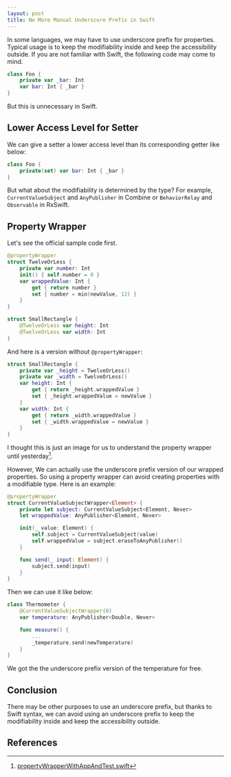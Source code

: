 ```yaml
---
layout: post
title: No More Manual Underscore Prefix in Swift
---
```


In some languages, we may have to use underscore prefix for properties. Typical usage is to keep the modifiability inside and keep the accessibility outside. If you are not familiar with Swift, the following code may come to mind.

``` swift
class Foo {
    private var _bar: Int
    var bar: Int { _bar }
}
```

But this is unnecessary in Swift.

## Lower Access Level for Setter

We can give a setter a lower access level than its corresponding getter like below:

``` swift
class Foo {
    private(set) var bar: Int { _bar }
}
```

But what about the modifiability is determined by the type? For example, `CurrentValueSubject` and `AnyPublisher` in Combine or `BehaviorRelay` and `Observable` in RxSwift.

## Property Wrapper

Let's see the official sample code first.

``` swift
@propertyWrapper
struct TwelveOrLess {
    private var number: Int
    init() { self.number = 0 }
    var wrappedValue: Int {
        get { return number }
        set { number = min(newValue, 12) }
    }
}

struct SmallRectangle {
    @TwelveOrLess var height: Int
    @TwelveOrLess var width: Int
}
```

And here is a version without `@propertyWrapper`:

``` swift
struct SmallRectangle {
    private var _height = TwelveOrLess()
    private var _width = TwelveOrLess()
    var height: Int {
        get { return _height.wrappedValue }
        set { _height.wrappedValue = newValue }
    }
    var width: Int {
        get { return _width.wrappedValue }
        set { _width.wrappedValue = newValue }
    }
}
```

I thought this is just an image for us to understand the property wrapper until yesterday[^1].

However, We can actually use the underscore prefix version of our wrapped properties. So using a property wrapper can avoid creating properties with a modifiable type. Here is an example:

``` swift
@propertyWrapper
struct CurrentValueSubjectWrapper<Element> {
    private let subject: CurrentValueSubject<Element, Never>
    let wrappedValue: AnyPublisher<Element, Never>

    init(_ value: Element) {
        self.subject = CurrentValueSubject(value)
        self.wrappedValue = subject.eraseToAnyPublisher()
    }

    func send(_ input: Element) {
        subject.send(input)
    }
}
```

Then we can use it like below:

``` swift
class Thermometer {
    @CurrentValueSubjectWrapper(0)
    var temperature: AnyPublisher<Double, Never>

    func measure() {
        ...
        _temperature.send(newTemperature)
    }
}
```

We got the the underscore prefix version of the temperature for free.

## Conclusion

There may be other purposes to use an underscore prefix, but thanks to Swift syntax, we can avoid using an underscore prefix to keep the modifiability inside and keep the accessibility outside.

## References

[^1]: [propertyWrapperWithAppAndTest.swift](https://gist.github.com/marty-suzuki/cd2a97841777f2783fc2b1055c9ec445)